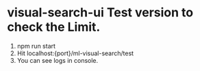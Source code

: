 # visual-search-ui Test version to check the Limit. 
1. npm run start 
2. Hit localhost:{port}/ml-visual-search/test
3. You can see logs in console.
